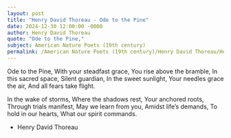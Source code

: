 ```yaml
---
layout: post
title: "Henry David Thoreau - Ode to the Pine"
date: 2024-12-30 12:00:00 -0000
author: Henry David Thoreau
quote: "Ode to the Pine,"
subject: American Nature Poets (19th century)
permalink: /American Nature Poets (19th century)/Henry David Thoreau/Henry David Thoreau - Ode to the Pine
---
```


Ode to the Pine,
With your steadfast grace,
You rise above the bramble,
In this sacred space,
Silent guardian,
In the sweet sunlight,
Your needles grace the air,
And all fears take flight.

In the wake of storms,
Where the shadows rest,
Your anchored roots,
Through trials manifest,
May we learn from you,
Amidst life’s demands,
To hold in our hearts,
What our spirit commands.

- Henry David Thoreau
